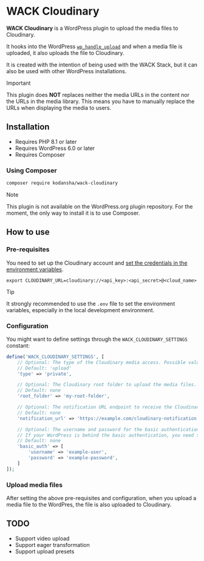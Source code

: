 # WACK Cloudinary

**WACK Cloudinary** is a WordPress plugin to upload the media files to Cloudinary.

It hooks into the WordPress [`wp_handle_upload`](https://developer.wordpress.org/reference/hooks/wp_handle_upload/)
and when a media file is uploaded, it also uploads the file to Cloudinary.

It is created with the intention of being used with the WACK Stack, but it can also be used with other WordPress installations.

> [!IMPORTANT]
> This plugin does **NOT** replaces neither the media URLs in the content nor the URLs in the media library. This means you have to manually replace the URLs when displaying the media to users.

## Installation

- Requires PHP 8.1 or later
- Requires WordPress 6.0 or later
- Requires Composer

### Using Composer

```bash
composer require kodansha/wack-cloudinary
```

> [!NOTE]
> This plugin is not available on the WordPress.org plugin repository.
> For the moment, the only way to install it is to use Composer.

## How to use

### Pre-requisites

You need to set up the Cloudinary account and [set the credentials in the environment variables](https://cloudinary.com/documentation/php_integration#setting_the_cloudinary_url_environment_variable).

```shell
export CLOUDINARY_URL=cloudinary://<api_key>:<api_secret>@<cloud_name>
```

> [!TIP]
> It strongly recommended to use the `.env` file to set the environment variables, especially in the local development environment.

### Configuration

You might want to define settings through the `WACK_CLOUDINARY_SETTINGS` constant:

```php
define('WACK_CLOUDINARY_SETTINGS', [
    // Optional: The type of the Cloudinary media access. Possible values are 'authenticated', 'upload', 'private'
    // Default: 'upload'
    'type' => 'private',

    // Optional: The Cloudinary root folder to upload the media files.
    // Default: none
    'root_folder' => 'my-root-folder',

    // Optional: The notification URL endpoint to receive the Cloudinary notifications.
    // Default: none
    'notification_url' => 'https://example.com/cloudinary-notification',

    // Optional: The username and password for the basic authentication.
    // If your WordPress is behind the basic authentication, you need to set this to work the async requests.
    // Default: none
    'basic_auth' => [
        'username' => 'example-user',
        'password' => 'example-password',
    ]
]);
```

### Upload media files

After setting the above pre-requisites and configuration, when you upload a media file to the WordPres, the file is also uploaded to Cloudinary.

## TODO

- Support video upload
- Support eager transformation
- Support upload presets

